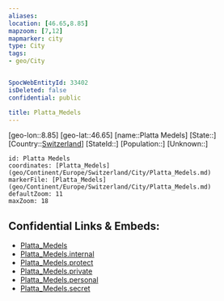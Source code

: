 ```yaml
---
aliases: 
location: [46.65,8.85]
mapzoom: [7,12] 
mapmarker: city 
type: City
tags:
- geo/City


SpocWebEntityId: 33402
isDeleted: false
confidential: public

title: Platta_Medels
---
```

[geo-lon::8.85]
[geo-lat::46.65]
[name::Platta Medels]
[State::]
[Country::[Switzerland](geo/Continent/Europe/Switzerland.md)]
[StateId::]
[Population::]
[Unknown::]


```leaflet
id: Platta Medels
coordinates: [Platta_Medels](geo/Continent/Europe/Switzerland/City/Platta_Medels.md)
markerFile: [Platta_Medels](geo/Continent/Europe/Switzerland/City/Platta_Medels.md)
defaultZoom: 11 
maxZoom: 18
```


## Confidential Links & Embeds: 
- [Platta_Medels](../../../../../../_public/geo/Continent/Europe/Switzerland/City/Platta_Medels.md) 
- [Platta_Medels.internal](../../../../../../_internal/geo/Continent/Europe/Switzerland/City/Platta_Medels.internal.md) 
- [Platta_Medels.protect](../../../../../../_protect/geo/Continent/Europe/Switzerland/City/Platta_Medels.protect.md) 
- [Platta_Medels.private](../../../../../../_private/geo/Continent/Europe/Switzerland/City/Platta_Medels.private.md) 
- [Platta_Medels.personal](../../../../../../_personal/geo/Continent/Europe/Switzerland/City/Platta_Medels.personal.md) 
- [Platta_Medels.secret](../../../../../../_secret/geo/Continent/Europe/Switzerland/City/Platta_Medels.secret.md) 
